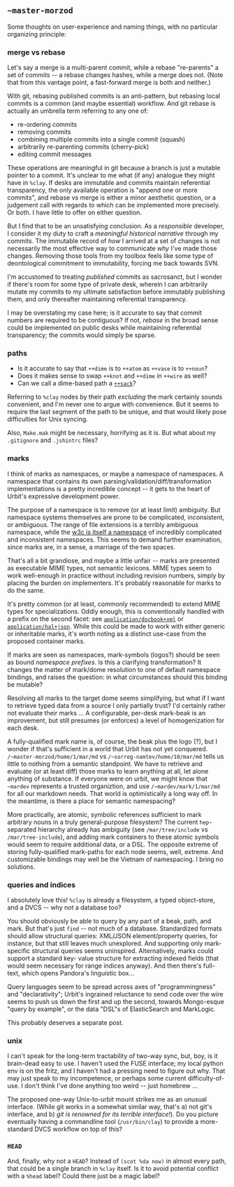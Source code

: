 ## `~master-morzod`
Some thoughts on user-experience and naming things, with no particular
organizing principle:

### merge vs rebase

Let's say a merge is a multi-parent commit, while a rebase "re-parents" a set
of commits -- a rebase changes hashes, while a merge does not. (Note that from
this vantage point, a fast-forward merge is both and neither.)

With git, rebasing published commits is an anti-pattern, but rebasing local
commits is a common (and maybe essential) workflow. And git rebase is actually
an umbrella term referring to any one of:

- re-ordering commits
- removing commits
- combining multiple commits into a single commit (squash)
- arbitrarily re-parenting commits (cherry-pick)
- editing commit messages

These operations are meaningful in git because a branch is just a mutable
pointer to a commit. It's unclear to me what (if any) analogue they might have
in `%clay`. If desks are immutable and commits maintain referential
transparency, the only available operation is "append one or more commits", and
rebase vs merge is either a minor aesthetic question, or a judgement call with
regards to which can be implemented more precisely. Or both. I have little to
offer on either question.

But I find that to be an unsatisfying conclusion. As a *responsible* developer,
I consider it my duty to craft a *meaningful historical narrative* through my
commits. The immutable record of *how* I arrived at a set of changes is not
necessarily the most effective way to communicate *why* I've made those
changes. Removing those tools from my toolbox feels like some type of
deontological commitment to immutability, forcing me back towards SVN.

I'm accustomed to treating *published* commits as sacrosanct, but I wonder if
there's room for some type of private desk, wherein I can arbitrarily mutate my
commits to my ultimate satisfaction before immutably publishing them, and only
thereafter maintaining referential transparency.

I may be overstating my case here; is it accurate to say that commit numbers
are required to be contiguous? If not, *rebase* in the broad sense could be
implemented on public desks while maintaining referential transparency; the
commits would simply be sparse.

### paths

- Is it accurate to say that `++dime` is to `++atom` as `++vase` is to `++noun`?
- Does it makes sense to swap `++knot` and `++dime` in `++wire` as well?
- Can we call a dime-based path a [`++sack`](http://www.urbandictionary.com/define.php?term=dime+bag&defid=1860427)?

Referring to `%clay` nodes by their path *excluding* the mark certainly sounds
convenient, and I'm never one to argue with convenience. But it seems to
require the last segment of the path to be unique, and that would likely pose
difficulties for Unix syncing.

Also, `Make.mak` might be necessary, horrifying as it is. But what about my
`.gitignore` and `.jshintrc` files?

### marks

I think of marks as namespaces, or maybe a namespace of namespaces. A namespace
that contains its own parsing/validation/diff/transformation implementations is
a pretty incredible concept -- it gets to the heart of Urbit's expressive
development power.

The purpose of a namespace is to remove (or at least limit) ambiguity. But
namespace systems themselves are prone to be complicated, inconsistent, or
ambiguous. The range of file extensions is a terribly ambiguous namespace,
while the [w3c is itself a namespace](https://encrypted.google.com/search?hl=en&q=inurl%3Awww.w3.org%2Fns)
of incredibly complicated and inconsistent namespaces. This seems to demand
further examination, since marks are, in a sense, a marriage of the two spaces.

That's all a bit grandiose, and maybe a little unfair -- marks are presented
as executable MIME types, not semantic lexicons. MIME types seem to work
well-enough in practice without including revision numbers, simply by placing
the burden on implementers. It's probably reasonable for marks to do the same.

It's pretty common (or at least, commonly recommended) to extend MIME types for
specializations. Oddly enough, this is conventionally handled with a prefix on
the second facet: see
[`application/docbook+xml`](https://docs.oasis-open.org/docbook/specs/docbook-5.0-spec-os.html#media-type-registration)
or
[`application/hal+json`](https://tools.ietf.org/html/draft-kelly-json-hal-08).
While this could be made to work with either generic or inheritable marks,
it's worth noting as a distinct use-case from the proposed container marks.

If marks are seen as namespaces, mark-symbols (logos?) should be seen as bound
*namespace prefixes*. Is this a clarifying transformation? It changes the
matter of mark/dome resolution to one of default namespace bindings, and
raises the question: in what circumstances should this binding be mutable?

Resolving all marks to the target dome seems simplifying, but what if I want to
retrieve typed data from a source I only partially trust? I'd certainly rather
not evaluate their marks ... A configurable, per-desk mark-beak is an
improvement, but still presumes (or enforces) a level of homogenization for
each desk.

A fully-qualified mark name is, of course, the beak plus the logo (?), but I
wonder if that's sufficient in a world that Urbit has not yet conquered.
`/~master-morzod/home/1/mar/md` vs `/~sorreg-namtev/home/10/mar/md` tells us
little to nothing from a semantic standpoint. We have to retrieve and evaluate
(or at least diff) those marks to learn anything at all, let alone anything of
substance. If everyone were on urbit, we might know that `~mardev` represents a
trusted organiztion, and use `/~mardev/mark/1/mar/md` for all our markdown
needs. That world is optimistically a long way off. In the meantime, is there a
place for semantic namespacing?

More practically, are atomic, symbolic references sufficient to mark arbitrary
nouns in a truly general-purpose filesystem? The current `hep`-separated
hierarchy already has ambiguity (see `/mar/tree/include` vs
`/mar/tree-include`), and adding mark containers to these atomic symbols would
seem to require additional data, or a DSL. The opposite extreme of storing
fully-qualified mark-paths for each node seems, well, extreme. And
customizable bindings may well be the Vietnam of namespacing. I bring no
solutions.

### queries and indices

I absolutely love this! `%clay` is already a filesystem, a typed object-store,
and a DVCS -- why not a database too?

You should obviously be able to query by any part of a beak, path, and mark.
But that's just `find` -- not much of a database. Standardized formats should
allow structural queries: XML/JSON element/property queries, for instance, but
that still leaves much unexplored. And supporting only mark-specific structural
queries seems uninspired. Alternatively, marks could support a standard key-
value structure for extracting indexed fields (that would seem necessary for
range indices anyway). And then there's full-text, which opens Pandora's
linguistic box...

Query languages seem to be spread across axes of "programmingness" and
"declarativity"; Urbit's ingrained reluctance to send code over the wire seems
to push us down the first and up the second, towards Mongo-esque "query by
example", or the data "DSL"s of ElasticSearch and MarkLogic.

This probably deserves a separate post.

### unix

I can't speak for the long-term tractability of two-way sync, but, boy, is it
brain-dead easy to use. I haven't used the FUSE interface; my local python
env is on the fritz, and I haven't had a pressing need to figure out why. That
may just speak to my incompetence, or perhaps some current difficulty-of-use. I
don't think I've done anything too weird -- just homebrew ...

The proposed one-way Unix-to-urbit mount strikes me as an unusual interface.
(While git works in a somewhat similar way, that's a) not git's interface, and
b) *git is renowned for its terrible interface!*). Do you picture eventually
having a commandline tool (`/usr/bin/clay`) to provide a more-standard DVCS
workflow on top of this?

### `HEAD`

And, finally, why not a `HEAD`? Instead of `(scot %da now)` in almost every
path, that could be a single branch in `%clay` itself. Is it to avoid potential
conflict with a `%head` label? Could there just be a magic label?
